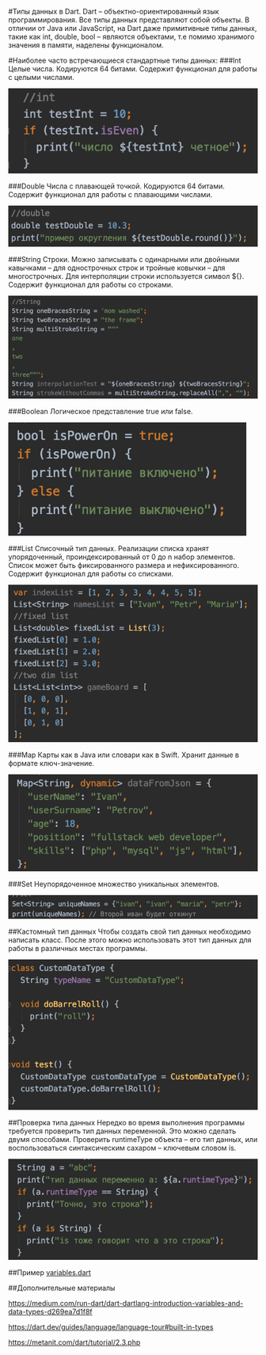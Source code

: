 #Типы данных в Dart.
Dart – объектно-ориентированный язык программирования. Все типы данных представляют собой объекты.
В отличии от Java или JavaScript, на Dart даже примитивные типы данных, такие как int, double, 
bool – являются объектами, т.е помимо хранимого значения в памяти, наделены функционалом. 

#Наиболее часто встречающиеся стандартные типы данных:
###Int
Целые числа. Кодируются 64 битами. Содержит функционал для работы с целыми числами.

![alt text](datatypes_sampple_1.png)

###Double
Числа с плавающей точкой. Кодируются 64 битами. Содержит функционал для работы с плавающими числами.

![alt text](datatypes_sampple_2.png)

###String
Строки. Можно записывать с одинарными или двойными кавычками – для однострочных строк и тройные ковычки – для
многострочных. Для интерполяции строки используется символ ${}. Содержит функционал для работы со строками.

![alt text](datatypes_sampple_3.png)

###Boolean 
Логическое представление true или false. 

![alt text](datatypes_sampple_4.png)

###List
Списочный тип данных. Реализации списка хранят упорядоченный, проиндексированный от 0 до n набор элементов.
Список может быть фиксированного размера и нефиксированного. Содержит функционал для работы со списками. 

![alt text](datatypes_sampple_5.png)

###Map 
Карты как в Java или словари как в  Swift. Хранит данные в формате ключ-значение.

![alt text](datatypes_sampple_6.png)

###Set 
Неупорядоченное множество уникальных элементов.

![alt text](datatypes_sampple_7.png)

##Кастомный тип данных
Чтобы создать свой тип данных необходимо написать класс.
После этого можно использовать этот тип данных для работы в различных местах программы.

![alt text](datatypes_sampple_8.png)

##Проверка типа данных
Нередко во время выполнения программы требуется проверить тип данных переменной.
Это можно сделать двумя способами. Проверить runtimeType объекта – его тип данных,
или воспользоваться синтаксическим сахаром – ключевым словом is.

![alt text](datatypes_sampple_9.png) 

##Пример
[variables.dart](data_types.dart)

##Дополнительные материалы

https://medium.com/run-dart/dart-dartlang-introduction-variables-and-data-types-d269ea7d1f8f

https://dart.dev/guides/language/language-tour#built-in-types

https://metanit.com/dart/tutorial/2.3.php


